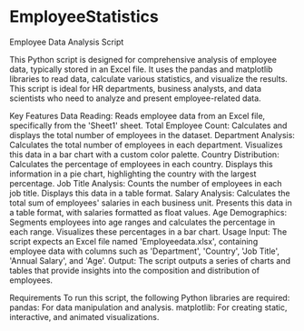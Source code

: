 # EmployeeStatistics
Employee Data Analysis Script

This Python script is designed for comprehensive analysis of employee data, typically stored in an Excel file. It uses the pandas and matplotlib libraries to read data, calculate various statistics, and visualize the results. This script is ideal for HR departments, business analysts, and data scientists who need to analyze and present employee-related data.

Key Features
Data Reading: Reads employee data from an Excel file, specifically from the 'Sheet1' sheet.
Total Employee Count: Calculates and displays the total number of employees in the dataset.
Department Analysis:
Calculates the total number of employees in each department.
Visualizes this data in a bar chart with a custom color palette.
Country Distribution:
Calculates the percentage of employees in each country.
Displays this information in a pie chart, highlighting the country with the largest percentage.
Job Title Analysis:
Counts the number of employees in each job title.
Displays this data in a table format.
Salary Analysis:
Calculates the total sum of employees' salaries in each business unit.
Presents this data in a table format, with salaries formatted as float values.
Age Demographics:
Segments employees into age ranges and calculates the percentage in each range.
Visualizes these percentages in a bar chart.
Usage
Input: The script expects an Excel file named 'Employeedata.xlsx', containing employee data with columns such as 'Department', 'Country', 'Job Title', 'Annual Salary', and 'Age'.
Output: The script outputs a series of charts and tables that provide insights into the composition and distribution of employees.

Requirements
To run this script, the following Python libraries are required:
pandas: For data manipulation and analysis.
matplotlib: For creating static, interactive, and animated visualizations.
